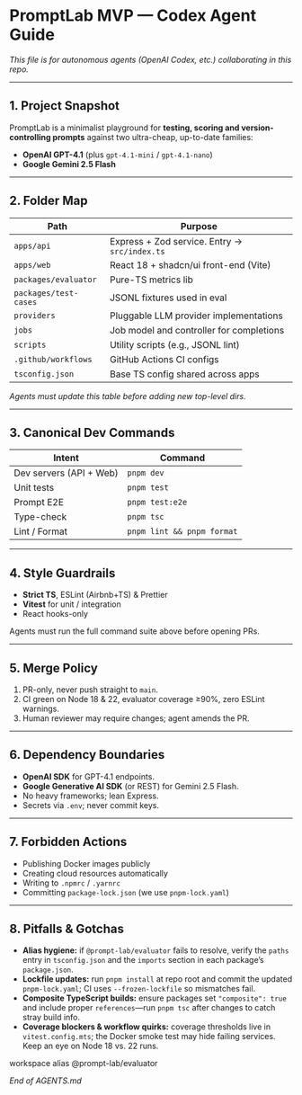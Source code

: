 # PromptLab MVP — Codex Agent Guide

_This file is for autonomous agents (OpenAI Codex, etc.) collaborating in this repo._

---

## 1. Project Snapshot

PromptLab is a minimalist playground for **testing, scoring and version-controlling prompts** against two ultra-cheap, up-to-date families:

- **OpenAI GPT-4.1** (plus `gpt-4.1-mini` / `gpt-4.1-nano`)
- **Google Gemini 2.5 Flash**

---

## 2. Folder Map

| Path                  | Purpose                                       |
| --------------------- | --------------------------------------------- |
| `apps/api`            | Express + Zod service. Entry → `src/index.ts` |
| `apps/web`            | React 18 + shadcn/ui front-end (Vite)         |
| `packages/evaluator`  | Pure-TS metrics lib                           |
| `packages/test-cases` | JSONL fixtures used in eval                   |
| `providers`           | Pluggable LLM provider implementations        |
| `jobs`                | Job model and controller for completions      |
| `scripts`             | Utility scripts (e.g., JSONL lint)            |
| `.github/workflows`   | GitHub Actions CI configs                     |
| `tsconfig.json`       | Base TS config shared across apps             |

_Agents must update this table before adding new top-level dirs._

---

## 3. Canonical Dev Commands

| Intent                  | Command                    |
| ----------------------- | -------------------------- |
| Dev servers (API + Web) | `pnpm dev`                 |
| Unit tests              | `pnpm test`                |
| Prompt E2E              | `pnpm test:e2e`            |
| Type-check              | `pnpm tsc`                 |
| Lint / Format           | `pnpm lint && pnpm format` |

---

## 4. Style Guardrails

- **Strict TS**, ESLint (Airbnb+TS) & Prettier
- **Vitest** for unit / integration
- React hooks-only

Agents must run the full command suite above before opening PRs.

---

## 5. Merge Policy

1. PR-only, never push straight to `main`.
2. CI green on Node 18 & 22, evaluator coverage ≥90%, zero ESLint warnings.
3. Human reviewer may require changes; agent amends the PR.

---

## 6. Dependency Boundaries

- **OpenAI SDK** for GPT-4.1 endpoints.
- **Google Generative AI SDK** (or REST) for Gemini 2.5 Flash.
- No heavy frameworks; lean Express.
- Secrets via `.env`; never commit keys.

---

## 7. Forbidden Actions

- Publishing Docker images publicly
- Creating cloud resources automatically
- Writing to `.npmrc` / `.yarnrc`
- Committing `package-lock.json` (we use `pnpm-lock.yaml`)

---

## 8. Pitfalls & Gotchas

- **Alias hygiene:** if `@prompt-lab/evaluator` fails to resolve, verify the `paths` entry in `tsconfig.json` and the `imports` section in each package’s `package.json`.
- **Lockfile updates:** run `pnpm install` at repo root and commit the updated `pnpm-lock.yaml`; CI uses `--frozen-lockfile` so mismatches fail.
- **Composite TypeScript builds:** ensure packages set `"composite": true` and include proper `references`—run `pnpm tsc` after changes to catch stray build info.
- **Coverage blockers & workflow quirks:** coverage thresholds live in `vitest.config.mts`; the Docker smoke test may hide failing services. Keep an eye on Node 18 vs. 22 runs.

workspace alias @prompt-lab/evaluator

_End of AGENTS.md_
